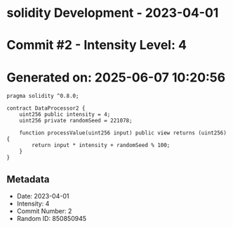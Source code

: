 ﻿# solidity Development - 2023-04-01
# Commit #2 - Intensity Level: 4
# Generated on: 2025-06-07 10:20:56
```solidity
pragma solidity ^0.8.0;

contract DataProcessor2 {
    uint256 public intensity = 4;
    uint256 private randomSeed = 221078;

    function processValue(uint256 input) public view returns (uint256) {
        return input * intensity + randomSeed % 100;
    }
}
```
## Metadata
- Date: 2023-04-01
- Intensity: 4
- Commit Number: 2
- Random ID: 850850945
